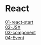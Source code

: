 # React
[01-react-start](./documents/01-react-start.md)  
[02-JSX](./documents/02-JSX.md)  
[03-component](./documents/03-component.md)  
[04-Event](./documents/04-Event.md)  
[]()  
